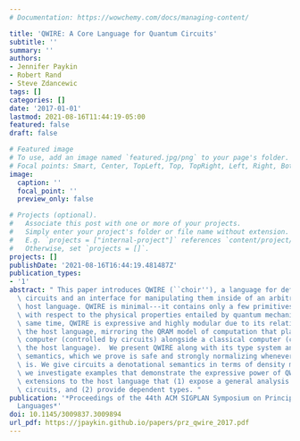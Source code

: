 ```yaml
---
# Documentation: https://wowchemy.com/docs/managing-content/

title: 'QWIRE: A Core Language for Quantum Circuits'
subtitle: ''
summary: ''
authors:
- Jennifer Paykin
- Robert Rand
- Steve Zdancewic
tags: []
categories: []
date: '2017-01-01'
lastmod: 2021-08-16T11:44:19-05:00
featured: false
draft: false

# Featured image
# To use, add an image named `featured.jpg/png` to your page's folder.
# Focal points: Smart, Center, TopLeft, Top, TopRight, Left, Right, BottomLeft, Bottom, BottomRight.
image:
  caption: ''
  focal_point: ''
  preview_only: false

# Projects (optional).
#   Associate this post with one or more of your projects.
#   Simply enter your project's folder or file name without extension.
#   E.g. `projects = ["internal-project"]` references `content/project/deep-learning/index.md`.
#   Otherwise, set `projects = []`.
projects: []
publishDate: '2021-08-16T16:44:19.481487Z'
publication_types:
- '1'
abstract: " This paper introduces QWIRE (``choir''), a language for defining quantum\
  \ circuits and an interface for manipulating them inside of an arbitrary classical\
  \ host language. QWIRE is minimal---it contains only a few primitives---and sound\
  \ with respect to the physical properties entailed by quantum mechanics. At the\
  \ same time, QWIRE is expressive and highly modular due to its relationship with\
  \ the host language, mirroring the QRAM model of computation that places a quantum\
  \ computer (controlled by circuits) alongside a classical computer (controlled by\
  \ the host language).  We present QWIRE along with its type system and operational\
  \ semantics, which we prove is safe and strongly normalizing whenever the host language\
  \ is. We give circuits a denotational semantics in terms of density matrices. Throughout,\
  \ we investigate examples that demonstrate the expressive power of QWIRE, including\
  \ extensions to the host language that (1) expose a general analysis framework for\
  \ circuits, and (2) provide dependent types. "
publication: '*Proceedings of the 44th ACM SIGPLAN Symposium on Principles of Programming
  Languages*'
doi: 10.1145/3009837.3009894
url_pdf: https://jpaykin.github.io/papers/prz_qwire_2017.pdf
---
```


